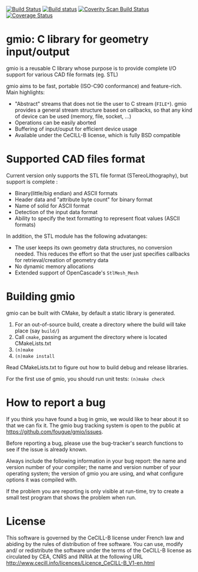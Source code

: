 [![Build Status](https://travis-ci.org/fougue/gmio.svg?branch=master)](https://travis-ci.org/fougue/gmio) 
[![Build status](https://ci.appveyor.com/api/projects/status/0q4f69lqo6sw9108?svg=true)](https://ci.appveyor.com/project/HuguesDelorme/gmio) 
<a href="https://scan.coverity.com/projects/5721">
  <img alt="Coverity Scan Build Status"
       src="https://scan.coverity.com/projects/5721/badge.svg"/>
</a>  
[![Coverage Status](https://coveralls.io/repos/fougue/gmio/badge.svg?branch=master&service=github)](https://coveralls.io/github/fougue/gmio?branch=master)

gmio: C library for geometry input/output
===========================================

gmio is a reusable C library whose purpose is to provide complete I/O
support for various CAD file formats (eg. STL)

gmio aims to be fast, portable (ISO-C90 conformance) and feature-rich.
Main highlights:

  * "Abstract" streams that does not tie the user to C stream (`FILE*`).
    gmio provides a general stream structure based on callbacks, so that
    any kind of device can be used (memory, file, socket, ...)
  * Operations can be easily aborted
  * Buffering of input/ouput for efficient device usage
  * Available under the CeCILL-B license, which is fully BSD compatible


Supported CAD files format
==========================

Current version only supports the STL file format (STereoLithography), but support is complete :

  * Binary(little/big endian) and ASCII formats
  * Header data and "attribute byte count" for binary format
  * Name of solid for ASCII format
  * Detection of the input data format
  * Ability to specify the text formatting to represent float values (ASCII formats)

In addition, the STL module has the following advatanges:

  * The user keeps its own geometry data structures, no conversion needed.
    This reduces the effort so that the user just specifies callbacks for
    retrieval/creation of geometry data
  * No dynamic memory allocations
  * Extended support of OpenCascade's `StlMesh_Mesh`


Building gmio
===============

gmio can be built with CMake, by default a static library is generated.

  1. For an out-of-source build, create a directory where the build will take
     place (say `build/`)
  2. Call `cmake`, passing as argument the directory where is located
     CMakeLists.txt
  3. `(n)make`
  4. `(n)make install`

Read CMakeLists.txt to figure out how to build debug and release libraries.

For the first use of gmio, you should run unit tests:
    `(n)make check`


How to report a bug
===================

If you think you have found a bug in gmio, we would like to hear
about it so that we can fix it. The gmio bug tracking system is
open to the public at https://github.com/fougue/gmio/issues.

Before reporting a bug, please use the bug-tracker's search functions
to see if the issue is already known.

Always include the following information in your bug report: the name
and version number of your compiler; the name and version number of
your operating system; the version of gmio you are using, and
what configure options it was compiled with.

If the problem you are reporting is only visible at run-time, try to
create a small test program that shows the problem when run.


License
=======

This software is governed by the CeCILL-B license under French law and
abiding by the rules of distribution of free software.  You can  use,
modify and/ or redistribute the software under the terms of the CeCILL-B
license as circulated by CEA, CNRS and INRIA at the following URL
http://www.cecill.info/licences/Licence_CeCILL-B_V1-en.html
